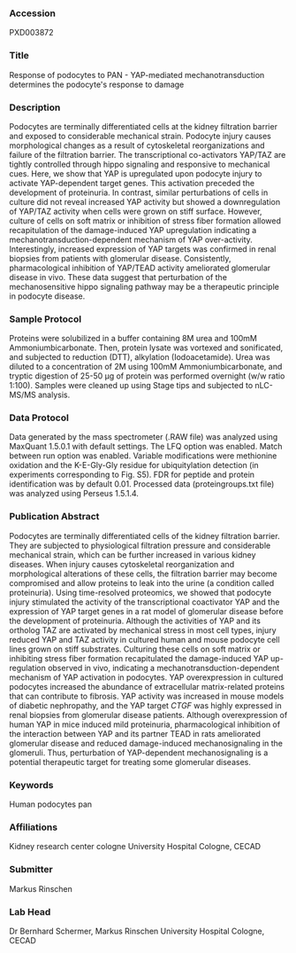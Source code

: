 ### Accession
PXD003872

### Title
Response of podocytes to PAN -  YAP-mediated mechanotransduction determines the podocyte's response to damage

### Description
Podocytes are terminally differentiated cells at the kidney filtration barrier and exposed to considerable mechanical strain. Podocyte injury causes morphological changes as a result of cytoskeletal reorganizations and failure of the filtration barrier. The transcriptional co-activators YAP/TAZ are tightly controlled through hippo signaling and responsive to mechanical cues. Here, we show that YAP is upregulated upon podocyte injury to activate YAP-dependent target genes. This activation preceded the development of proteinuria. In contrast, similar perturbations of cells in culture did not reveal increased YAP activity but showed a downregulation of YAP/TAZ activity when cells were grown on stiff surface. However, culture of cells on soft matrix or inhibition of stress fiber formation allowed recapitulation of the damage-induced YAP upregulation indicating a mechanotransduction-dependent mechanism of YAP over-activity. Interestingly, increased expression of YAP targets was confirmed in renal biopsies from patients with glomerular disease. Consistently, pharmacological inhibition of YAP/TEAD activity ameliorated glomerular disease in vivo. These data suggest that perturbation of the mechanosensitive hippo signaling pathway may be a therapeutic principle in podocyte disease.

### Sample Protocol
Proteins were solubilized in a buffer containing 8M urea and 100mM Ammoniumbicarbonate. Then, protein lysate was vortexed and sonificated, and subjected to reduction (DTT), alkylation (Iodoacetamide). Urea was diluted to a concentration of 2M using 100mM Ammoniumbicarbonate, and tryptic digestion of 25-50 µg of protein was performed overnight (w/w ratio 1:100). Samples were cleaned up using Stage tips and subjected to nLC-MS/MS analysis.

### Data Protocol
Data generated by the mass spectrometer (.RAW file) was analyzed using MaxQuant 1.5.0.1 with default settings. The LFQ option was enabled. Match between run option was enabled. Variable modifications were methionine oxidation and the K-E-Gly-Gly residue for ubiquitylation detection (in experiments corresponding to Fig. S5). FDR for peptide and protein identification was by default 0.01. Processed data (proteingroups.txt file) was analyzed using Perseus 1.5.1.4.

### Publication Abstract
Podocytes are terminally differentiated cells of the kidney filtration barrier. They are subjected to physiological filtration pressure and considerable mechanical strain, which can be further increased in various kidney diseases. When injury causes cytoskeletal reorganization and morphological alterations of these cells, the filtration barrier may become compromised and allow proteins to leak into the urine (a condition called proteinuria). Using time-resolved proteomics, we showed that podocyte injury stimulated the activity of the transcriptional coactivator YAP and the expression of YAP target genes in a rat model of glomerular disease before the development of proteinuria. Although the activities of YAP and its ortholog TAZ are activated by mechanical stress in most cell types, injury reduced YAP and TAZ activity in cultured human and mouse podocyte cell lines grown on stiff substrates. Culturing these cells on soft matrix or inhibiting stress fiber formation recapitulated the damage-induced YAP up-regulation observed in vivo, indicating a mechanotransduction-dependent mechanism of YAP activation in podocytes. YAP overexpression in cultured podocytes increased the abundance of extracellular matrix-related proteins that can contribute to fibrosis. YAP activity was increased in mouse models of diabetic nephropathy, and the YAP target <i>CTGF</i> was highly expressed in renal biopsies from glomerular disease patients. Although overexpression of human YAP in mice induced mild proteinuria, pharmacological inhibition of the interaction between YAP and its partner TEAD in rats ameliorated glomerular disease and reduced damage-induced mechanosignaling in the glomeruli. Thus, perturbation of YAP-dependent mechanosignaling is a potential therapeutic target for treating some glomerular diseases.

### Keywords
Human podocytes pan

### Affiliations
Kidney research center cologne
University Hospital Cologne, CECAD

### Submitter
Markus Rinschen

### Lab Head
Dr Bernhard Schermer, Markus Rinschen
University Hospital Cologne, CECAD


